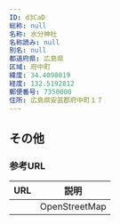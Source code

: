 ```yaml
---
ID: d3CaD
総称: null
名称: 水分神社
名称読み: null
別名: null
都道府県: 広島県
区域: 府中町
緯度: 34.4098019
経度: 132.5192812
郵便番号: 7350000
住所: 広島県安芸郡府中町１７
---
```


## その他

### 参考URL

| URL | 説明          |
| --- | ------------- |
|     | OpenStreetMap |
